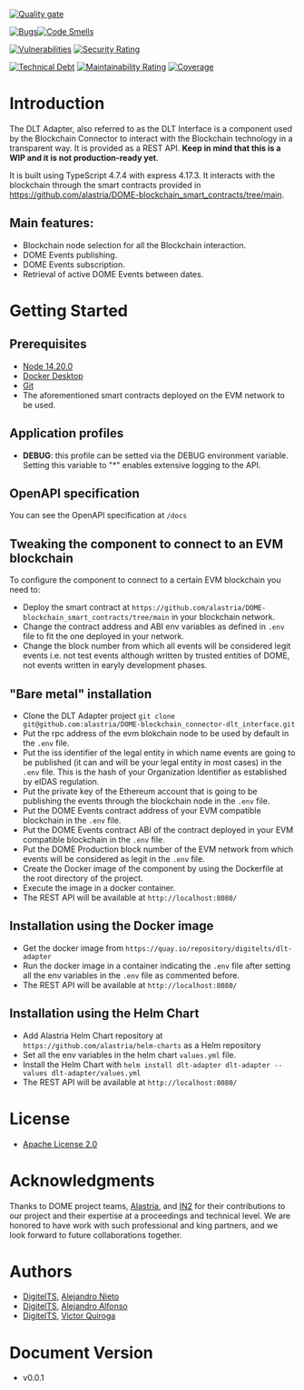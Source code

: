 [![Quality gate](https://sonarcloud.io/api/project_badges/quality_gate?project=digitelts_dlt-adapter)](https://sonarcloud.io/summary/new_code?id=digitelts_dlt-adapter)

[![Bugs](https://sonarcloud.io/api/project_badges/measure?project=digitelts_dlt-adapter&metric=bugs)](https://sonarcloud.io/summary/new_code?id=digitelts_dlt-adapter)[![Code Smells](https://sonarcloud.io/api/project_badges/measure?project=digitelts_dlt-adapter&metric=code_smells)](https://sonarcloud.io/summary/new_code?id=digitelts_dlt-adapter)

[![Vulnerabilities](https://sonarcloud.io/api/project_badges/measure?project=digitelts_dlt-adapter&metric=vulnerabilities)](https://sonarcloud.io/summary/new_code?id=digitelts_dlt-adapter)
[![Security Rating](https://sonarcloud.io/api/project_badges/measure?project=digitelts_dlt-adapter&metric=security_rating)](https://sonarcloud.io/summary/new_code?id=digitelts_dlt-adapter)

[![Technical Debt](https://sonarcloud.io/api/project_badges/measure?project=digitelts_dlt-adapter&metric=sqale_index)](https://sonarcloud.io/summary/new_code?id=digitelts_dlt-adapter)
[![Maintainability Rating](https://sonarcloud.io/api/project_badges/measure?project=digitelts_dlt-adapter&metric=sqale_rating)](https://sonarcloud.io/summary/new_code?id=digitelts_dlt-adapter)
[![Coverage](https://sonarcloud.io/api/project_badges/measure?project=digitelts_dlt-adapter&metric=coverage)](https://sonarcloud.io/summary/new_code?id=digitelts_dlt-adapter)

# Introduction
The DLT Adapter, also referred to as the DLT Interface is a component used by the Blockchain Connector to interact with the Blockchain technology in a transparent way. It is provided as a REST API. **Keep in mind that this is a WIP and it is not production-ready yet**. 

It is built using TypeScript 4.7.4 with express 4.17.3. It interacts with the blockchain through the smart contracts provided in https://github.com/alastria/DOME-blockchain_smart_contracts/tree/main.

## Main features:
- Blockchain node selection for all the Blockchain interaction.
- DOME Events publishing.
- DOME Events subscription.
- Retrieval of active DOME Events between dates.


# Getting Started

## Prerequisites
- [Node 14.20.0](https://nodejs.org/en/blog/release/v14.20.0)
- [Docker Desktop](https://www.docker.com/)
- [Git](https://git-scm.com/)
- The aforementioned smart contracts deployed on the EVM network to be used.

## Application profiles
- <b>DEBUG</b>: this profile can be setted via the DEBUG environment variable. Setting this variable to "*" enables extensive logging to the API.

## OpenAPI specification
You can see the OpenAPI specification at `/docs`

## Tweaking the component to connect to an EVM blockchain
To configure the component to connect to a certain EVM blockchain you need to:
- Deploy the smart contract at `https://github.com/alastria/DOME-blockchain_smart_contracts/tree/main` in your blockchain network. 
- Change the contract address and ABI env variables as defined in `.env` file to fit the one deployed in your network. 
- Change the block number from which all events will be considered legit events i.e. not test events although written by trusted entities of DOME, not events written in earyly development phases.

## "Bare metal" installation
- Clone the DLT Adapter project `git clone git@github.com:alastria/DOME-blockchain_connector-dlt_interface.git`
- Put the rpc address of the evm blokchain node to be used by default in the `.env` file.
- Put the iss identifier of the legal entity in which name events are going to be published (it can and will be your legal entity in most cases) in the `.env` file. This is the hash of your Organization Identifier as established by eIDAS regulation.
- Put the private key of the Ethereum account that is going to be publishing the events through the blockchain node in the `.env` file.
- Put the DOME Events contract address of your EVM compatible blockchain in the `.env` file.
- Put the DOME Events contract ABI of the contract deployed in your EVM compatible blockchain in the `.env` file.
- Put the DOME Production block number of the EVM network from which events will be considered as legit in the `.env` file.
- Create the Docker image of the component by using the Dockerfile at the root directory of the project.
- Execute the image in a docker container.
- The REST API will be available at `http://localhost:8080/`

## Installation using the Docker image
- Get the docker image from `https://quay.io/repository/digitelts/dlt-adapter`
- Run the docker image in a container indicating the `.env` file after setting all the env variables in the `.env` file as commented before.
- The REST API will be available at `http://localhost:8080/`

## Installation using the Helm Chart
- Add Alastria Helm Chart repository at `https://github.com/alastria/helm-charts` as a Helm repository
- Set all the env variables in the helm chart `values.yml` file.
- Install the Helm Chart with `helm install dlt-adapter dlt-adapter --values dlt-adapter/values.yml`
- The REST API will be available at `http://localhost:8080/`

# License
- [Apache License 2.0](https://www.apache.org/licenses/LICENSE-2.0)


# Acknowledgments
Thanks to DOME project teams, [Alastria](https://alastria.io/), and [IN2](https://digitelts.es/) for their contributions to our project and their expertise at a proceedings and technical level. We are honored to have work with such professional and king partners, and we look forward to future collaborations together.

# Authors
- [DigitelTS](https://digitelts.com/), [Alejandro Nieto](mailto:alejandro.nieto@madisonmk.com)
- [DigitelTS](https://digitelts.com/), [Alejandro Alfonso](mailto:alejandro.alfonso@madisonmk.com)
- [DigitelTS](https://digitelts.com/), [Victor Quiroga](mailto:victorjavier.quirog@madisonmk.com)

# Document Version
- v0.0.1